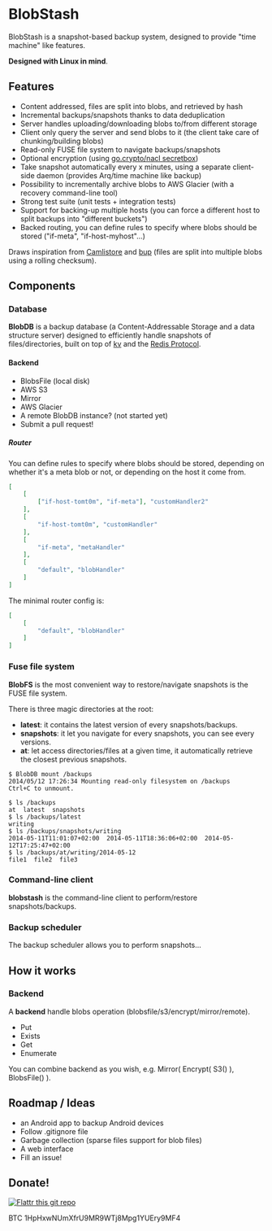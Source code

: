 BlobStash
=========

BlobStash is a snapshot-based backup system, designed to provide "time machine" like features.

**Designed with Linux in mind**.

## Features

- Content addressed, files are split into blobs, and retrieved by hash
- Incremental backups/snapshots thanks to data deduplication
- Server handles uploading/downloading blobs to/from different storage
- Client only query the server and send blobs to it (the client take care of chunking/building blobs)
- Read-only FUSE file system to navigate backups/snapshots
- Optional encryption (using [go.crypto/nacl secretbox](http://godoc.org/code.google.com/p/go.crypto/nacl))
- Take snapshot automatically every x minutes, using a separate client-side daemon (provides Arq/time machine like backup)
- Possibility to incrementally archive blobs to AWS Glacier (with a recovery command-line tool)
- Strong test suite (unit tests + integration tests)
- Support for backing-up multiple hosts (you can force a different host to split backups into "different buckets")
- Backed routing, you can define rules to specify where blobs should be stored ("if-meta", "if-host-myhost"...)

Draws inspiration from [Camlistore](camlistore.org) and [bup](https://github.com/bup/bup) (files are split into multiple blobs using a rolling checksum).

## Components

### Database

**BlobDB** is a backup database (a Content-Addressable Storage and a data structure server) designed to efficiently handle snapshots of files/directories, built on top of [kv](https://github.com/cznic/kv) and the [Redis Protocol](http://redis.io/topics/protocol).

#### Backend

- BlobsFile (local disk)
- AWS S3
- Mirror
- AWS Glacier
- A remote BlobDB instance? (not started yet)
- Submit a pull request!

##### Router

You can define rules to specify where blobs should be stored, depending on whether it's a meta blob or not, or depending on the host it come from.

```json
[
    [
        ["if-host-tomt0m", "if-meta"], "customHandler2"
    ],
    [
        "if-host-tomt0m", "customHandler"
    ],
    [
        "if-meta", "metaHandler"
    ],
    [
        "default", "blobHandler"
    ]
]
```

The minimal router config is:

```json
[
    [
        "default", "blobHandler"
    ]
]
```

### Fuse file system

**BlobFS** is the most convenient way to restore/navigate snapshots is the FUSE file system.

There is three magic directories at the root:

- **latest**: it contains the latest version of every snapshots/backups.
- **snapshots**: it let you navigate for every snapshots, you can see every versions.
- **at**: let access directories/files at a given time, it automatically retrieve the closest previous snapshots.

```console
$ BlobDB mount /backups
2014/05/12 17:26:34 Mounting read-only filesystem on /backups
Ctrl+C to unmount.
```

```console
$ ls /backups
at  latest  snapshots
$ ls /backups/latest
writing
$ ls /backups/snapshots/writing
2014-05-11T11:01:07+02:00  2014-05-11T18:36:06+02:00  2014-05-12T17:25:47+02:00
$ ls /backups/at/writing/2014-05-12
file1  file2  file3
```
### Command-line client

**blobstash** is the command-line client to perform/restore snapshots/backups.

### Backup scheduler

The backup scheduler allows you to perform snapshots...

## How it works

### Backend

A **backend** handle blobs operation (blobsfile/s3/encrypt/mirror/remote).

- Put
- Exists
- Get
- Enumerate

You can combine backend as you wish, e.g. Mirror( Encrypt( S3() ), BlobsFile() ).

## Roadmap / Ideas

- an Android app to backup Android devices
- Follow .gitignore file
- Garbage collection (sparse files support for blob files)
- A web interface
- Fill an issue!

## Donate!

[![Flattr this git repo](http://api.flattr.com/button/flattr-badge-large.png)](https://flattr.com/submit/auto?user_id=tsileo&url=https%3A%2F%2Fgithub.com%2Ftsileo%2Fblobstash)

BTC 1HpHxwNUmXfrU9MR9WTj8Mpg1YUEry9MF4
